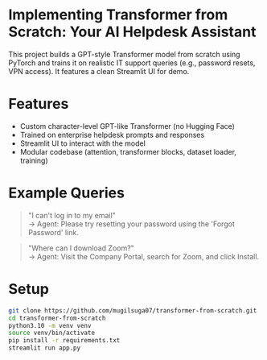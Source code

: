 # Implementing Transformer from Scratch: Your AI Helpdesk Assistant

This project builds a GPT-style Transformer model from scratch using PyTorch and trains it on realistic IT support queries (e.g., password resets, VPN access). It features a clean Streamlit UI for demo.

# Features

- Custom character-level GPT-like Transformer (no Hugging Face)
- Trained on enterprise helpdesk prompts and responses
- Streamlit UI to interact with the model
- Modular codebase (attention, transformer blocks, dataset loader, training)

# Example Queries

> "I can't log in to my email"  
→ Agent: Please try resetting your password using the 'Forgot Password' link.

> "Where can I download Zoom?"  
→ Agent: Visit the Company Portal, search for Zoom, and click Install.


# Setup

```bash
git clone https://github.com/mugilsuga07/transformer-from-scratch.git
cd transformer-from-scratch
python3.10 -m venv venv
source venv/bin/activate
pip install -r requirements.txt
streamlit run app.py

